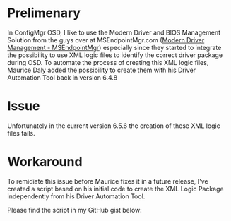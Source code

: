 # Prelimenary

In ConfigMgr OSD, I like to use the Modern Driver and BIOS Management Solution from the guys over at MSEndpointMgr.com ([Modern Driver Management - MSEndpointMgr](https://msendpointmgr.com/modern-driver-management/)) especially since they started to integrate the possibility to use XML logic files to identify the correct driver package during OSD.
To automate the process of creating this XML logic files, Maurice Daly added the possibility to create them with his Driver Automation Tool back in version 6.4.8
<br>

# Issue

Unfortunately in the current version 6.5.6 the creation of these XML logic files fails.
<br>

# Workaround

To remidiate this issue before Maurice fixes it in a future release, I've created a script based on his initial code to create the XML Logic Package independently from his Driver Automation Tool.

Please find the script in my GitHub gist below:

<script src="https://gist.github.com/woerndlit/992eb29916cb4f7f4e7819172232cb4b.js"></script>